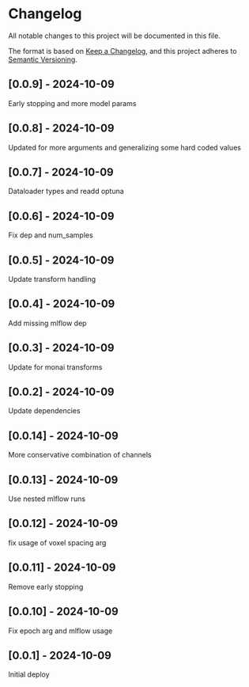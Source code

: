 # Changelog
All notable changes to this project will be documented in this file.

The format is based on [Keep a Changelog](https://keepachangelog.com/en/1.0.0/),
and this project adheres to [Semantic Versioning](https://semver.org/spec/v2.0.0.html).

## [0.0.9] - 2024-10-09
Early stopping and more model params

## [0.0.8] - 2024-10-09
Updated for more arguments and generalizing some hard coded values

## [0.0.7] - 2024-10-09
Dataloader types and readd optuna

## [0.0.6] - 2024-10-09
Fix dep and num_samples

## [0.0.5] - 2024-10-09
Update transform handling

## [0.0.4] - 2024-10-09
Add missing mlflow dep

## [0.0.3] - 2024-10-09
Update for monai transforms

## [0.0.2] - 2024-10-09
Update dependencies

## [0.0.14] - 2024-10-09
More conservative combination of channels

## [0.0.13] - 2024-10-09
Use nested mlflow runs

## [0.0.12] - 2024-10-09
fix usage of voxel spacing arg

## [0.0.11] - 2024-10-09
Remove early stopping

## [0.0.10] - 2024-10-09
Fix epoch arg and mlflow usage

## [0.0.1] - 2024-10-09
Initial deploy
